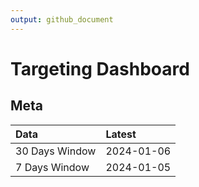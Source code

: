 ```yaml
---
output: github_document
---
```


# Targeting Dashboard



## Meta


|Data           |Latest     |
|:--------------|:----------|
|30 Days Window |2024-01-06 |
|7 Days Window  |2024-01-05 |
